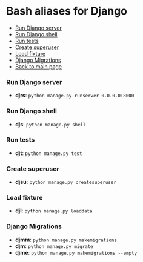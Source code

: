 # Bash aliases for Django #

- [Run Django server](#run-django-server)
- [Run Django shell](#run-django-shell)
- [Run tests](#run-tests)
- [Create superuser](#create-superuser)
- [Load fixture](#load-fixture)
- [Django Migrations](#django-migrations)
- [Back to main page](../../README.md)

### Run Django server ###
- **djrs**: `python manage.py runserver 0.0.0.0:8000`

### Run Django shell ###
- **djs**: `python manage.py shell`

### Run tests ###
- **djt**: `python manage.py test`

### Create superuser ###
- **djsu**: `python manage.py createsuperuser`

### Load fixture ###
- **djl**: `python manage.py loaddata`

### Django Migrations ###
- **djmm**: `python manage.py makemigrations`
- **djm**:  `python manage.py migrate`
- **djme**: `python manage.py makemigrations --empty`

